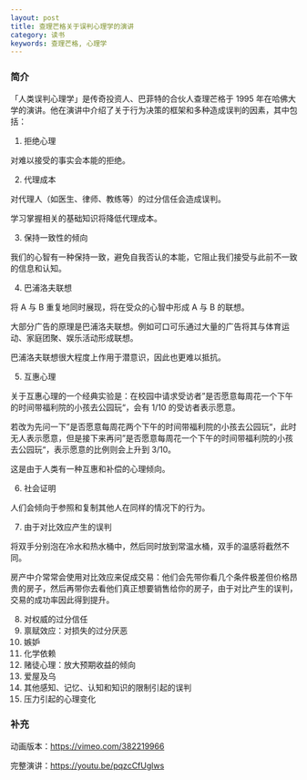 ```yaml
---
layout: post
title: 查理芒格关于误判心理学的演讲
category: 读书
keywords: 查理芒格, 心理学
---
```


### 简介

「人类误判心理学」是传奇投资人、巴菲特的合伙人查理芒格于 1995 年在哈佛大学的演讲。他在演讲中介绍了关于行为决策的框架和多种造成误判的因素，其中包括：

1. 拒绝心理

对难以接受的事实会本能的拒绝。

2. 代理成本

对代理人（如医生、律师、教练等）的过分信任会造成误判。

学习掌握相关的基础知识将降低代理成本。

3. 保持一致性的倾向

我们的心智有一种保持一致，避免自我否认的本能，它阻止我们接受与此前不一致的信息和认知。

4. 巴浦洛夫联想

将 A 与 B 重复地同时展现，将在受众的心智中形成 A 与 B 的联想。

大部分广告的原理是巴浦洛夫联想。例如可口可乐通过大量的广告将其与体育运动、家庭团聚、娱乐活动形成联想。

巴浦洛夫联想很大程度上作用于潜意识，因此也更难以抵抗。

5. 互惠心理

关于互惠心理的一个经典实验是：在校园中请求受访者”是否愿意每周花一个下午的时间带福利院的小孩去公园玩“，会有 1/10 的受访者表示愿意。

若改为先问一下”是否愿意每周花两个下午的时间带福利院的小孩去公园玩“，此时无人表示愿意，但是接下来再问”是否愿意每周花一个下午的时间带福利院的小孩去公园玩“，表示愿意的比例则会上升到 3/10。

这是由于人类有一种互惠和补偿的心理倾向。

6. 社会证明

人们会倾向于参照和复制其他人在同样的情况下的行为。

7. 由于对比效应产生的误判

将双手分别泡在冷水和热水桶中，然后同时放到常温水桶，双手的温感将截然不同。

房产中介常常会使用对比效应来促成交易：他们会先带你看几个条件极差但价格昂贵的房子，然后再带你去看他们真正想要销售给你的房子，由于对比产生的误判，交易的成功率因此得到提升。

8. 对权威的过分信任
9. 禀赋效应：对损失的过分厌恶
10. 嫉妒
11. 化学依赖
12. 赌徒心理：放大预期收益的倾向
13. 爱屋及乌
14. 其他感知、记忆、认知和知识的限制引起的误判
15. 压力引起的心理变化



### 补充

动画版本：https://vimeo.com/382219966

完整演讲：https://youtu.be/pqzcCfUglws